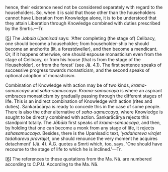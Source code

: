 hence, their existence need not be considered separately with regard to the householders. So, when it is said that those other than the householders cannot have Liberation from Knowledge alone, it is to be understood that they attain Liberation through Knowledge combined with duties prescribed by the Smrtis.—Tr.

[[5](#page--1-0)] The *Jabala Upanisad* says: 'After completing (the stage of) Celibacy, one should become a householder; from householder-ship he should become an anchorite (lit. a forestdweller), and then become a mendicant. Or, if it happens otherwise, one should espouse monasticism even from the stage of Celibacy, or from his house (that is from the stage of the Householder), or from the forest' (see Jā. 4.1). The first sentence speaks of successive progress towards monasticism, and the second speaks of optional adoption of monasticism.

Combination of Knowledge with action may be of two kinds, *krama-samuccaya* and *saha-samuccaya*. *Krama-samuccaya* is where an aspirant embraces monasticism by gradually passing through the different stages of life. This is an indirect combination of Knowledge with action (rites and duties). Śankarācārya is ready to concede this in the case of some people. There is also the other alternative of *saha-samuccaya*, where Knowledge is sought to be directly combined with action. Śankarācārya rejects this standpoint totally. The *Jābāla* first speaks of *krama-samuccaya,* and then, by holding that one can become a monk from any stage of life, it rejects *sahasamuccaya*. Besides, there is the Upanisadic text, '*yadahareva virajet tadahareva pravrajet*, one should renounce the very moment he acquires detachment' (Jā. 4). Ā.G. quotes a Smrti which, too, says, 'One should have recourse to the stage of life to which he is inclined.'—Tr.

[[6](#page--1-1)] The references to these quotations from the Ma. Nā. are numbered according to C.P.U. According to the Ma. Nā.